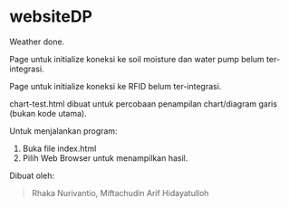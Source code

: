 # websiteDP

Weather done.

Page untuk initialize koneksi ke soil moisture dan water pump belum ter-integrasi.

Page untuk initialize koneksi ke RFID belum ter-integrasi.

chart-test.html dibuat untuk percobaan penampilan chart/diagram garis (bukan kode utama).

Untuk menjalankan program:
1. Buka file index.html
2. Pilih Web Browser untuk menampilkan hasil.

Dibuat oleh:
> Rhaka Nurivantio,
> Miftachudin Arif Hidayatulloh
